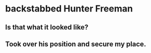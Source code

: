 # backstabbed Hunter Freeman

## Is that what it looked like?

## Took over his position and secure my place.
